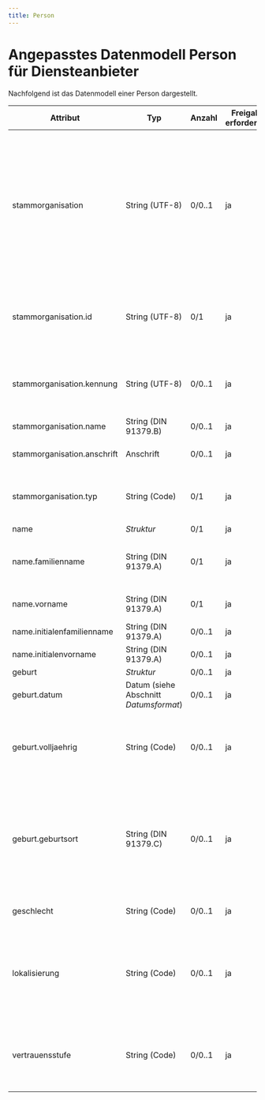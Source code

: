 ```yaml
---
title: Person
---
```


# Angepasstes Datenmodell Person für Diensteanbieter

Nachfolgend ist das Datenmodell einer Person dargestellt.

Attribut | Typ | Anzahl | Freigabe erforderlich | Bemerkung
--- | --- | --- | --- | ---
stammorganisation | String (UTF-8) | 0/0..1 | ja | Personen können einer Organisation angehören, jedoch zeitweise an einer anderen Organisation tätig sein. Die erste Organisation ist die Stammorganisation. Der häufigste Anwendungsfall ist die Abordnung eines Lehrenden an eine andere Dienststelle. Die Stammorganisation ist unabhängig vom Personenkontext.
stammorganisation.id | String (UTF-8) | 0/1 | ja | ID der Stammorganisation. Wird vom Schulconnex-Server vergeben und ist eindeutig. Dieses Attribut ist unveränderbar (immutable).
stammorganisation.kennung | String (UTF-8) | 0/0..1 | ja | Die optionale Kennung (Identifikations-ID) der Stammorganisation ist innerhalb eines Organisationstyps eindeutig.
stammorganisation.name | String (DIN 91379.B) | 0/0..1 | ja | Offizieller Name der Stammorganisation.
stammorganisation.anschrift | Anschrift | 0/0..1 | ja | Anschrift der Stammorganisation nach Datenmodell *Anschrift*.
stammorganisation.typ | String (Code) | 0/1 | ja | Typ der Stammorganisation. Referenz auf einen Code der Codeliste *Organisationstyp*.
name | *Struktur* | 0/1 | ja |
name.familienname | String (DIN 91379.A) | 0/1 | ja | Familienname(n) der Person. Mehrere Familiennamen werden durch Leerzeichen separiert.
name.vorname | String (DIN 91379.A) | 0/1 | ja | Mehrere Vornamen werden durch Leerzeichen separiert.
name.initialenfamilienname | String (DIN 91379.A) | 0/0..1 | ja | Initial oder Initialen des Familiennamens.
name.initialenvorname | String (DIN 91379.A) | 0/0..1 | ja | Initial oder Initialen des Vornamens.
geburt | *Struktur* | 0/0..1 | ja |
geburt.datum | Datum (siehe Abschnitt *Datumsformat*) | 0/0..1 | ja | Geburtsdatum einer Person.
geburt.volljaehrig | String (Code) | 0/0..1 | ja | Gibt an, ob eine Person volljährig ist, ohne weitere Information über Geburtsdatum oder Alter zu vermitteln. Referenz auf einen Code der Codeliste *Boolean*.
geburt.geburtsort | String (DIN 91379.C) | 0/0..1 | ja | Geburtsort einer Person, bestehend aus Ortsname und Land, beispielsweise „Eindhoven, Niederlande“. Wird kein Land angegeben, so wird als Land „Deutschland“ angenommen, d.h. der Geburtsort „Erfurt“ ist wie „Erfurt, Deutschland“ zu behandeln.
geschlecht | String (Code) | 0/0..1 | ja | Referenz auf einen Code der Codeliste *Geschlecht*.
lokalisierung | String (Code) | 0/0..1 | ja | Bevorzugte Lokalisierungseinstellung einer Person für Anwendungen gemäß RFC5646. Wenn nicht angegeben, wird „de“ angenommen. Referenz auf einen Code der Codeliste *Lokalisierung*.
vertrauensstufe | String (Code) | 0/0..1 | ja | Gibt an, wie stark die Personendaten vom erfassenden Mandanten verifiziert wurden, Referenz auf einen Code der Codeliste *Vertrauensstufe*.